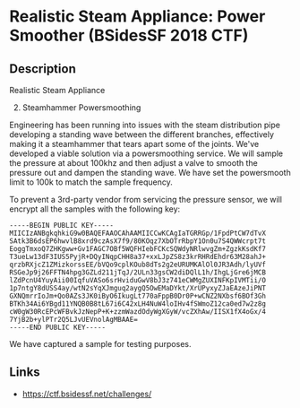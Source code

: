 # Realistic Steam Appliance: Power Smoother (BSidesSF 2018 CTF)

## Description

>>>
Realistic Steam Appliance

2) Steamhammer Powersmoothing

Engineering has been running into issues with the steam distribution pipe developing a standing wave between the different branches, effectively making it a steamhammer that tears apart some of the joints. We've developed a viable solution via a powersmoothing service. We will sample the pressure at about 100khz and then adjust a valve to smooth the pressure out and dampen the standing wave. We have set the powersmooth limit to 100k to match the sample frequency.

To prevent a 3rd-party vendor from servicing the pressure sensor, we will encrypt all the samples with the following key:

```
-----BEGIN PUBLIC KEY-----
MIICIzANBgkqhkiG9w0BAQEFAAOCAhAAMIICCwKCAgIaTGRRGp/1FpdPtCW7dTvX SAtk3B6dsEP6hwvlB8xrd9czAsX7f9/80KOqz7XbOTrRbpY1On0u7S4QWWcrpt7t EoggTmxoQ7ZHKgww+Gv1FAGC7OBf5WQFHIebFCKcSQWdyNRlwvgZm+ZgzkKsdKf7 T3ueLw13dF3IUS5PyjR+DQyINqpCHH8a37+xxLJpZS8z3krRHRdEhdr63M28ahJ+ qrzbRXjcZ1ZMizkorssEE/bVQo9cplKOub8dTs2g2eURUMKAlOl0JR3Adh/lyUVf RSGeJp9j26FFTN4hpg3GZLd211jTqJ/2ULn33gsCW2diDQlL1h/IhgLjGre6jMCB lZdPcnU4YuyAii00IqfuVASo6srHviduGwV8bJ3z741eCWMgZUXINFKpIVMTii/O 1p7ntgY8dUSS4ay/wtN2sYqXJmguq2aygQ5OwEMaDYkt/XrUPyxyZJaEAzeJiPNT GXNQmrrIoJm+Qo0AZs3JK0iByO6IkugLt770aFppB0Dr0P+wCNZ2NXbsf6BOf3Gh BTKh34Ai6YBgd11YNQB0B8tL67i6C42xLH4NuW4loIHv4fSWmoZ12ca0ed7w2z8g cW0gW30RcEPcWFBvkJzNepP+K+zzmWazdOdyWgXGyW/vcZXhAw/IISX1fX4oGx/4 7YjB2b+ylPTr2Q5LJvUEVnolAgMBAAE=
-----END PUBLIC KEY-----
```

We have captured a sample for testing purposes.
>>>

## Links
* https://ctf.bsidessf.net/challenges/
